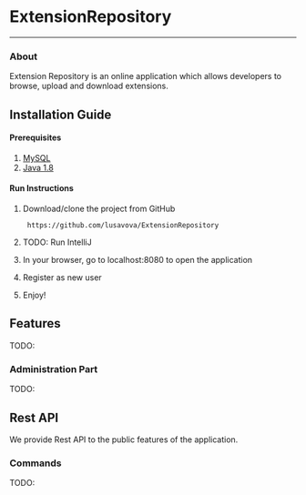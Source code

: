 # ExtensionRepository
----------
### About

Extension Repository is an online application which allows developers to browse, upload and download extensions. 

## Installation Guide

#### Prerequisites

1. [MySQL](https://dev.mysql.com/)
2. [Java 1.8](http://www.oracle.com/technetwork/java/javase/downloads/jdk8-downloads-2133151.html)

#### Run Instructions

1. Download/clone the project from GitHub

		https://github.com/lusavova/ExtensionRepository

2. TODO: Run IntelliJ

4. In your browser, go to localhost:8080 to open the application

5. Register as new user
6. Enjoy!

## Features

TODO:

### Administration Part
TODO:

## Rest API

We provide Rest API to the public features of the application.

### Commands

TODO:
